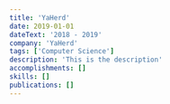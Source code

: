 ```yaml
---
title: 'YaHerd'
date: 2019-01-01
dateText: '2018 - 2019'
company: 'YaHerd'
tags: ['Computer Science']
description: 'This is the description'
accomplishments: []
skills: []
publications: []
---
```

